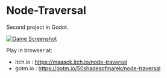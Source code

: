 # Node-Traversal
Second project in Godot.

[![Game Screenshot](http://img.youtube.com/vi/KgaBPYzTut0/0.jpg)](http://www.youtube.com/watch?v=KgaBPYzTut0)

Play in browser at:
* itch.io : https://maaack.itch.io/node-traversal
* gotm.io : https://gotm.io/50shadesofmarek/node-traversal
